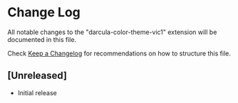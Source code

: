 # Change Log

All notable changes to the "darcula-color-theme-vic1" extension will be documented in this file.

Check [Keep a Changelog](http://keepachangelog.com/) for recommendations on how to structure this file.

## [Unreleased]

- Initial release
